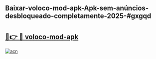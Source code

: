## Baixar-voloco-mod-apk-Apk-sem-anúncios-desbloqueado-completamente-2025-#gxgqd

# <h2><a href="https://ainizakaria.my?title=voloco-mod-apk&ref=22M">🔗👉 🔴 voloco-mod-apk</a></h2>

[![acn](https://github.com/user-attachments/assets/0f9c940e-d8b0-45ae-aac7-cd30a18b3e1c)](https://ainizakaria.my?title=voloco-mod-apk&ref=22M)


